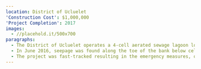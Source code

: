 ```yaml
---
location: District of Ucluelet
'Construction Cost': $1,000,000
'Project Completion': 2017
images:
  - //placehold.it/500x700
paragraphs:
  - The District of Ucluelet operates a 4-cell aerated sewage lagoon located on Hyphocus Island at the southern tip of the District.  Constructed in 1984, the lagoon services the 1,700 residences and businesses of Ucluelet and receives septage from the surrounding area.
  - In June 2016, seepage was found along the toe of the bank below cell no. 1.  Koers was retained by the District to assist with implementing emergency measures to address the problem.  This was followed by  an assessment of the condition of each cell; a review of repair and upgrading options, selection of the preferred option; preparation of detailed design drawings; obtaining regulatory agency approvals; tendering; construction management and commissioning.
  - The project was fast-tracked resulting in the emergency measures, options review, preparation of design drawings and obtaining regulatory approvals being completed within 90 days.  An emergency bypass line was installed to facilitate the bypassing of the lagoon and discharging directly to the ocean outfall.  To increase the treatment capacity, the four cells were dredged, deepened, and the earthen berm between cell 1 and 2 removed.  To improve the treatment process, the inlet to cell 1 was relocated and floating curtain baffle walls were installed in cells 1, 2 and 3 to lengthen the flow path.  The each cell was sealed by installing a HDPE geomembrane liner on the floor and walls.  The lagoons were drained in January and back on-line by April.
---
```

